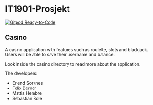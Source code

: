 # IT1901-Prosjekt
[![Gitpod Ready-to-Code](https://img.shields.io/badge/Gitpod-Ready--to--Code-blue?logo=gitpod)](https://gitpod.stud.ntnu.no/#https://gitlab.stud.idi.ntnu.no/it1901/groups-2021/gr2124/gr2124/-/tree/main/)

## Casino

A casino application with features such as roulette, slots and blackjack. Users will be able to save their username and balance. 

Look inside the casino directory to read more about the application.

The developers:
- Erlend Sorknes
- Felix Berner
- Mattis Hembre
- Sebastian Sole

